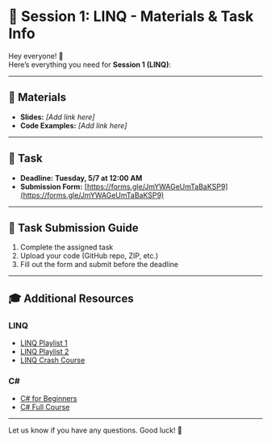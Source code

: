 # 📢 Session 1: LINQ - Materials & Task Info

Hey everyone! 👋  
Here’s everything you need for **Session 1 (LINQ)**:

---

## 📘 Materials

- **Slides:** *[Add link here]*
- **Code Examples:** *[Add link here]*

---

## 📝 Task

- **Deadline:** **Tuesday, 5/7 at 12:00 AM**
- **Submission Form:** [https://forms.gle/JmYWAGeUmTaBaKSP9](https://forms.gle/JmYWAGeUmTaBaKSP9)

---

## 📌 Task Submission Guide

1. Complete the assigned task
2. Upload your code (GitHub repo, ZIP, etc.)
3. Fill out the form and submit before the deadline

---

## 🎓 Additional Resources

### LINQ

- [LINQ Playlist 1](https://youtube.com/playlist?list=PL4n1Qos4Tb6Sj1Y4xJuJoWCuqleeG2yt6&si=BWeqhooechkj9gmI)
- [LINQ Playlist 2](https://youtube.com/playlist?list=PLqPejUavRNTXdgLMPnCwqriZX1yZ_Kgib&si=8EdQKvaNqub591tn)
- [LINQ Crash Course](https://www.youtube.com/watch?v=5l2qA3Pc83M&t=2967s)

### C#

- [C# for Beginners](https://www.youtube.com/watch?v=GhQdlIFylQ8)
- [C# Full Course](https://www.youtube.com/watch?v=gfkTfcpWqAY)

---

Let us know if you have any questions. Good luck! 🚀

